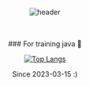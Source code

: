 <div align="center">

  ![header](https://capsule-render.vercel.app/api?type=rounded&color=ffffff&height=150&section=header&text=Training_Java&fontColor=ff0040&fontSize=70&animation=fadeIn&fontAlignY=55)

<br/>
<br/>
### For training java 👋 


  [![Top Langs](https://github-readme-stats.vercel.app/api/top-langs/?username=NoChristmas&exclude_repo=github-readme-stats,NoChristmas.github.io)](https://github.com/anuraghazra/github-readme-stats)


Since 2023-03-15
:)
</div>

